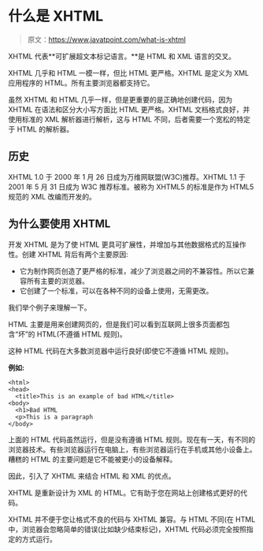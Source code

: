# 什么是 XHTML

> 原文：<https://www.javatpoint.com/what-is-xhtml>

XHTML 代表**可扩展超文本标记语言。**是 HTML 和 XML 语言的交叉。

XHTML 几乎和 HTML 一模一样，但比 HTML 更严格。XHTML 是定义为 XML 应用程序的 HTML。所有主要浏览器都支持它。

虽然 XHTML 和 HTML 几乎一样，但是更重要的是正确地创建代码，因为 XHTML 在语法和区分大小写方面比 HTML 更严格。XHTML 文档格式良好，并使用标准的 XML 解析器进行解析，这与 HTML 不同，后者需要一个宽松的特定于 HTML 的解析器。

## 历史

XHTML 1.0 于 2000 年 1 月 26 日成为万维网联盟(W3C)推荐。XHTML 1.1 于 2001 年 5 月 31 日成为 W3C 推荐标准。被称为 XHTML5 的标准是作为 HTML5 规范的 XML 改编而开发的。

## 为什么要使用 XHTML

开发 XHTML 是为了使 HTML 更具可扩展性，并增加与其他数据格式的互操作性。创建 XHTML 背后有两个主要原因:

*   它为制作网页创造了更严格的标准，减少了浏览器之间的不兼容性。所以它兼容所有主要的浏览器。
*   它创建了一个标准，可以在各种不同的设备上使用，无需更改。

我们举个例子来理解一下。

HTML 主要是用来创建网页的，但是我们可以看到互联网上很多页面都包含“坏”的 HTML(不遵循 HTML 规则)。

这种 HTML 代码在大多数浏览器中运行良好(即使它不遵循 HTML 规则)。

**例如:**

```
<html>
<head>
  <title>This is an example of bad HTML</title>
<body>
  <h1>Bad HTML
  <p>This is a paragraph
</body>

```

上面的 HTML 代码虽然运行，但是没有遵循 HTML 规则。现在有一天，有不同的浏览器技术。有些浏览器运行在电脑上，有些浏览器运行在手机或其他小设备上。糟糕的 HTML 的主要问题是它不能被更小的设备解释。

因此，引入了 XHTML 来结合 HTML 和 XML 的优点。

XHTML 是重新设计为 XML 的 HTML。它有助于您在网站上创建格式更好的代码。

XHTML 并不便于您让格式不良的代码与 XHTML 兼容。与 HTML 不同(在 HTML 中，浏览器会忽略简单的错误(比如缺少结束标记)，XHTML 代码必须完全按照指定的方式运行。